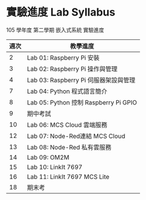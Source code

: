 # 實驗進度 Lab Syllabus

105 學年度 第二學期 嵌入式系統 實驗進度

|週次	|	教學進度							|
|-------|---------------------------		|
| 2	|	Lab 01: Raspberry Pi 安裝			|
| 3	|	Lab 02: Raspberry Pi 操作與管理		|
| 4	|	Lab 03: Raspberry Pi 伺服器架設與管理	|
| 7	|	Lab 04: Python 程式語言簡介			|
| 8	|	Lab 05: Python 控制 Raspberry Pi GPIO|
| 9	|	期中考試								|
|10	|	Lab 06: MCS Cloud 雲端服務			|
|12	|	Lab 07: Node-Red連結 MCS Cloud		|
|13 |	Lab 08: Node-Red 私有雲服務			|
|14	|	Lab 09: OM2M						|
|15	|	Lab 10: LinkIt 7697
|16	|	Lab 11: LinkIt 7697 MCS Lite 		|
|18	|	期末考								|